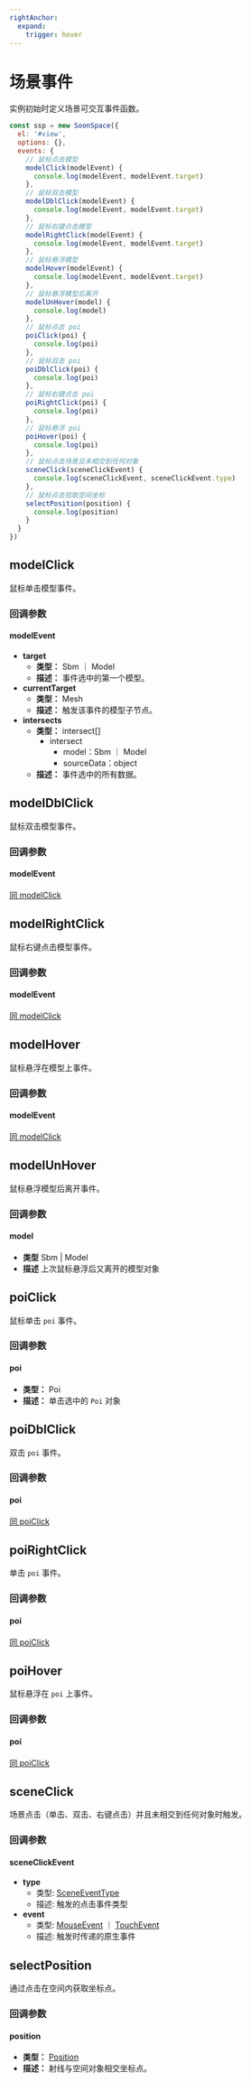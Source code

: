 ```yaml
---
rightAnchor:
  expand:
    trigger: hover
---
```


# 场景事件

实例初始时定义场景可交互事件函数。
```js
const ssp = new SoonSpace({
  el: '#view',
  options: {},
  events: {
    // 鼠标点击模型
    modelClick(modelEvent) {
      console.log(modelEvent, modelEvent.target)
    },
    // 鼠标双击模型
    modelDblClick(modelEvent) {
      console.log(modelEvent, modelEvent.target)
    },
    // 鼠标右键点击模型
    modelRightClick(modelEvent) {
      console.log(modelEvent, modelEvent.target)
    },
    // 鼠标悬浮模型
    modelHover(modelEvent) {
      console.log(modelEvent, modelEvent.target)
    },
    // 鼠标悬浮模型后离开
    modelUnHover(model) {
      console.log(model)
    },
    // 鼠标点击 poi
    poiClick(poi) {
      console.log(poi)
    },
    // 鼠标双击 poi
    poiDblClick(poi) {
      console.log(poi)
    },
    // 鼠标右键点击 poi
    poiRightClick(poi) {
      console.log(poi)
    },
    // 鼠标悬浮 poi
    poiHover(poi) {
      console.log(poi)
    },
    // 鼠标点击场景且未相交到任何对象
    sceneClick(sceneClickEvent) {
      console.log(sceneClickEvent, sceneClickEvent.type)
    },
    // 鼠标点击拾取空间坐标
    selectPosition(position) {
      console.log(position)
    }
  }
})
```

<!-- modelClick -->
## modelClick
鼠标单击模型事件。
### 回调参数
#### modelEvent
  - **target**
    - **类型：** Sbm ｜ Model
    - **描述：** 事件选中的第一个模型。
  - **currentTarget**
    - **类型：** Mesh
    - **描述：** 触发该事件的模型子节点。
  - **intersects**
    - **类型：** intersect[]
      - intersect
        - model：Sbm ｜ Model
        - sourceData：object
    - **描述：** 事件选中的所有数据。

## modelDblClick
鼠标双击模型事件。
### 回调参数
#### modelEvent
[同 modelClick](#modelevent)

## modelRightClick
鼠标右键点击模型事件。
### 回调参数
#### modelEvent
[同 modelClick](#modelevent)

## modelHover
鼠标悬浮在模型上事件。
### 回调参数
#### modelEvent
[同 modelClick](#modelevent)
## modelUnHover
鼠标悬浮模型后离开事件。
### 回调参数
#### model
  - **类型** Sbm | Model
  - **描述** 上次鼠标悬浮后又离开的模型对象

## poiClick
鼠标单击 `poi` 事件。
### 回调参数
#### poi
  - **类型：** Poi
  - **描述：** 单击选中的 `Poi` 对象

## poiDblClick
双击 `poi` 事件。
### 回调参数
#### poi
[同 poiClick](#poi)

## poiRightClick
单击 `poi` 事件。
### 回调参数
#### poi
[同 poiClick](#poi)
## poiHover
鼠标悬浮在 `poi` 上事件。
### 回调参数
#### poi
[同 poiClick](#poi)

## sceneClick
  场景点击（单击、双击、右键点击）并且未相交到任何对象时触发。
### 回调参数
#### sceneClickEvent
  - **type** 
    - 类型: [SceneEventType](./types.html#sceneeventtype)
    - 描述: 触发的点击事件类型
  - **event**
    - 类型: [MouseEvent](https://developer.mozilla.org/zh-CN/docs/Web/API/MouseEvent/MouseEvent) ｜ [TouchEvent](https://developer.mozilla.org/zh-CN/docs/Web/API/TouchEvent)
    - 描述: 触发时传递的原生事件
  
## selectPosition
  通过点击在空间内获取坐标点。
### 回调参数
#### position
  - **类型：** [Position](./types.html#position)
  - **描述：** 射线与空间对象相交坐标点。
